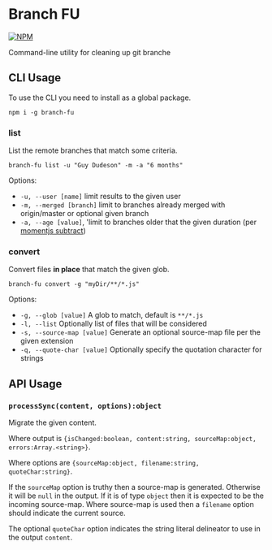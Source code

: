# Branch FU

[![NPM](https://nodei.co/npm/branch-fu.png)](http://github.com/bholloway/branch-fu)

Command-line utility for cleaning up git branche

## CLI Usage

To use the CLI you need to install as a global package.

```
npm i -g branch-fu
```

### list

List the remote branches that match some criteria.

```
branch-fu list -u "Guy Dudeson" -m -a "6 months"
```

Options:

* `-u, --user [name]` limit results to the given user
* `-m, --merged [branch]` limit to branches already merged with origin/master or optional given branch
* `-a, --age [value]`, 'limit to branches older that the given duration (per [momentjs subtract](http://momentjs.com/docs/#/manipulating/subtract/))


### convert

Convert files **in place** that match the given glob.

```
branch-fu convert -g "myDir/**/*.js"
```

Options:

* `-g, --glob [value]` A glob to match, default is `**/*.js`
* `-l, --list` Optionally list of files that will be considered
* `-s, --source-map [value]` Generate an optional source-map file per the given extension
* `-q, --quote-char [value]` Optionally specify the quotation character for strings

## API Usage

### `processSync(content, options):object`

Migrate the given content.

Where output is `{isChanged:boolean, content:string, sourceMap:object, errors:Array.<string>}`.

Where options are `{sourceMap:object, filename:string, quoteChar:string}`.

If the `sourceMap` option is truthy then a source-map is generated. Otherwise it will be `null` in the output. If it is of type `object` then it is expected to be the incoming source-map. Where source-map is used then a `filename` option should indicate the current source.

The optional `quoteChar` option indicates the string literal delineator to use in the output `content`.
